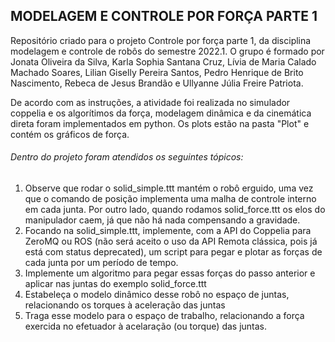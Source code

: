 
## MODELAGEM E CONTROLE POR FORÇA PARTE 1

Repositório criado para o projeto Controle por força parte 1, da disciplina modelagem e controle de robôs do semestre 2022.1. O grupo é formado por Jonata Oliveira da Silva, Karla Sophia Santana Cruz, Lívia de Maria Calado Machado Soares, Lilian Giselly Pereira Santos, Pedro Henrique de Brito Nascimento, Rebeca de Jesus Brandão e Ullyanne Júlia Freire Patriota.

De acordo com as instruções, a atividade foi realizada no simulador coppelia e os algorítimos da força, modelagem dinâmica e da cinemática direta foram implementados em python. Os plots estão na pasta "Plot" e contém os gráficos de força.

###### Dentro do projeto foram atendidos os seguintes tópicos: 

1. Observe que rodar o solid_simple.ttt mantém o robô erguido, uma vez que o comando de posição implementa uma malha de controle interno em cada junta. Por outro lado, quando rodamos solid_force.ttt os elos do manipulador caem, já que não há nada compensando a gravidade.
2. Focando na solid_simple.ttt, implemente, com a API do Coppelia para ZeroMQ ou ROS (não será aceito o uso da API Remota clássica, pois já está com status deprecated), um script para pegar e plotar as forças de cada junta por um período de tempo.
3. Implemente um algoritmo para pegar essas forças do passo anterior e aplicar nas juntas do exemplo solid_force.ttt
4. Estabeleça o modelo dinâmico desse robô no espaço de juntas, relacionando os torques à aceleração das juntas
5. Traga esse modelo para o espaço de trabalho, relacionando a força exercida no efetuador à acelaração (ou torque) das juntas.
